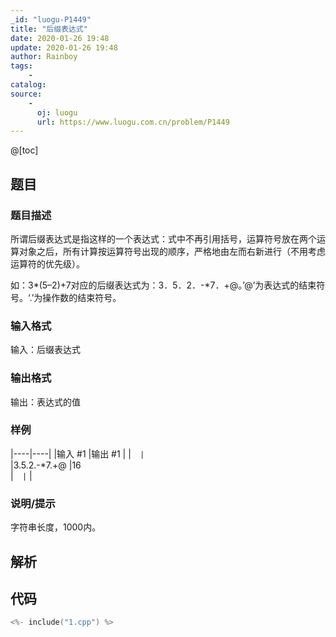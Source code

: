 ```yaml
---
_id: "luogu-P1449"
title: "后缀表达式"
date: 2020-01-26 19:48
update: 2020-01-26 19:48
author: Rainboy
tags:
    - 
catalog: 
source: 
    - 
      oj: luogu
      url: https://www.luogu.com.cn/problem/P1449
---
```


@[toc]

## 题目



### 题目描述

所谓后缀表达式是指这样的一个表达式：式中不再引用括号，运算符号放在两个运算对象之后，所有计算按运算符号出现的顺序，严格地由左而右新进行（不用考虑运算符的优先级）。

如：3\*(5–2)+7对应的后缀表达式为：3．5．2．-\*7．+@。’@’为表达式的结束符号。‘.’为操作数的结束符号。




### 输入格式
输入：后缀表达式




### 输出格式

输出：表达式的值




### 样例

|----|----|
|输入 #1  |输出 #1  |
|```  |```  \
|3.5.2.-*7.+@  |16  \
|```  |```  |



### 说明/提示
字符串长度，1000内。



## 解析


## 代码

```c
<%- include("1.cpp") %>
```